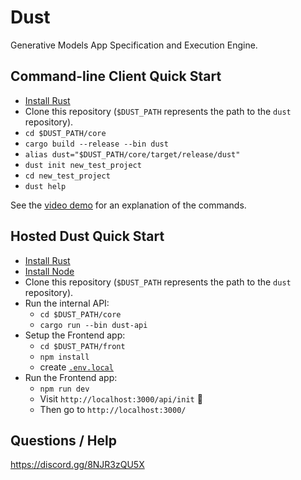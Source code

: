# Dust

Generative Models App Specification and Execution Engine.

## Command-line Client Quick Start

- [Install Rust](https://www.rust-lang.org/tools/install)
- Clone this repository (`$DUST_PATH` represents the path to the `dust` repository).
- `cd $DUST_PATH/core`
- `cargo build --release --bin dust`
- `alias dust="$DUST_PATH/core/target/release/dust"`
- `dust init new_test_project`
- `cd new_test_project`
- `dust help`

See the [video demo](https://demo.dust.tt) for an explanation of the commands.

## Hosted Dust Quick Start

- [Install Rust](https://www.rust-lang.org/tools/install)
- [Install Node](https://nodejs.org/en/download/)
- Clone this repository (`$DUST_PATH` represents the path to the `dust` repository).
- Run the internal API:
  - `cd $DUST_PATH/core`
  - `cargo run --bin dust-api`
- Setup the Frontend app:
  - `cd $DUST_PATH/front`
  - `npm install`
  - create [`.env.local`](https://discord.com/channels/1021427834230673428/1021427834725609516/1029374475378098227)
- Run the Frontend app:
  - `npm run dev`
  - Visit `http://localhost:3000/api/init` 🙈
  - Then go to `http://localhost:3000/`

## Questions / Help

https://discord.gg/8NJR3zQU5X
